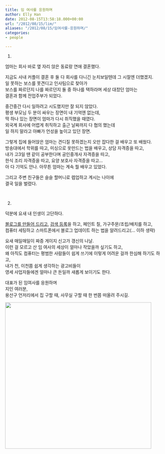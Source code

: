 ```yaml
---
title: 임 여사를 응원하며
author: Elly Han
date: 2012-08-15T13:58:18.000+00:00
url: "/2012/08/15/lim/"
aliases: "/2012/08/15/임여사를-응원하며/"
categories:
- people

---
```

1.

엄마는 회사 바로 옆 자리 앉은 동료랑 연애 결혼했다.

지금도 사내 커플이 결혼 후 둘 다 회사를 다니긴 눈치보일텐데 그 시절엔 더했겠지.  
일 못하는 보스를 못견디고 인사팀으로 찾아가  
보스를 짜르던지 나를 짜르던지 둘 중 하나를 택하라며 세상 대찼던 엄마는  
결혼과 함께 전업주부가 되었다.

중간중간 다시 일하려고 시도했지만 잘 되지 않았다.  
평생 부모님 두 분이 싸우는 장면이 내 기억엔 없는데,  
딱 하나 있는 장면이 엄마가 다시 취직했을 때였다.  
외국계 회사에 어렵게 취직하고 출근 날짜까지 다 협의 했는데  
일 하지 말라고 아빠가 언성을 높이고 있던 장면.

그렇게 집에 들어앉은 엄마는 견디질 못하겠는지 오만 잡다한 걸 배우고 또 배웠다.  
방송대에서 학위를 따고, 미싱으로 옷만드는 법을 배우고, 상담 자격증을 따고,  
내가 고3일 땐 같이 공부한다며 공인중개사 자격증을 따고,  
한식 조리 자격증을 따고, 요양 보호사 자격증을 따고&#8230;  
아 다 기억도 안나. 아무튼 엄마는 계속 뭘 배우고 있었다.

그리고 주변 친구들은 슬슬 할머니로 렙업하고 계시는 나이에  
결국 일을 벌렸다.

&nbsp;

2.

덕분에 요새 내 인생이 고단하다.

[블로그를 만들어 드리고][1], [검색 등록][2]을 하고, 페인트 칠, 가구주문/조립/배치를 하고,  
컴퓨터 세팅하고 스마트폰에서 블로그 업데이트 하는 법을 알려드리고(&#8230; 이하 생략)

요새 매일매일이 짜증 게이지 신고가 갱신의 나날.  
이런 걸 모르고 산 임 여사의 세상이 얼마나 작았을까 싶기도 하고,  
왜 아직도 컴퓨터는 평범한 사람들이 쉽게 쓰기에 이렇게 어려운 걸까 한심해 하기도 하고,  
내가 천, 이천쯤 쉽게 생각하는 광고비들이  
영세 사업자들에겐 얼마나 큰 돈일까 새롭게 보이기도 한다.

대표가 된 임여사를 응원하며  
지인 여러분,  
용산구 언저리에서 집 구할 때, 사무실 구할 때 한 번쯤 떠올려 주시길.

[<img class="alignleft size-full wp-image-662" title="376764_10150999914096239_342115915_n" src="https://i1.wp.com/ellyhan.cafe24.com/wp-content/uploads/2012/08/376764_10150999914096239_342115915_n.jpg?resize=470%2C470" alt="" width="470" height="470" data-recalc-dims="1" />][3]

 [1]: http://7979012.com
 [2]: http://search.naver.com/search.naver?where=nexearch&query=%ED%95%9C%EA%B0%95%EC%88%98%EB%B6%80%EB%8F%99%EC%82%B0&sm=top_hty&fbm=1&ie=utf8
 [3]: https://i1.wp.com/ellyhan.cafe24.com/wp-content/uploads/2012/08/376764_10150999914096239_342115915_n.jpg